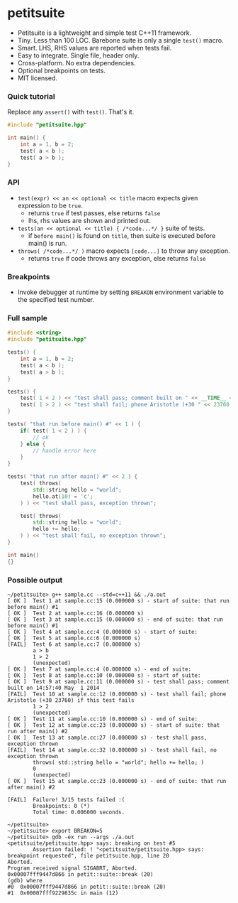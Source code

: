 petitsuite
==========

- Petitsuite is a lightweight and simple test C++11 framework.
- Tiny. Less than 100 LOC. Barebone suite is only a single `test()` macro.
- Smart. LHS, RHS values are reported when tests fail.
- Easy to integrate. Single file, header only.
- Cross-platform. No extra dependencies.
- Optional breakpoints on tests.
- MIT licensed.

### Quick tutorial
Replace any `assert()` with `test()`. That's it.

```c++
#include "petitsuite.hpp"

int main() {
    int a = 1, b = 2;
    test( a < b );
    test( a > b );
}
```

### API
- `test(expr) << an << optional << title` macro expects given expression to be `true`.
  - returns `true` if test passes, else returns `false`
  - lhs, rhs values are shown and printed out.
- `tests(an << optional << title) { /*code...*/ }` suite of tests.
  - if `before main()` is found on `title`, then suite is executed before main() is run.
- `throws( /*code...*/ )` macro expects `[code...]` to throw any exception.
  - returns `true` if code throws any exception, else returns `false`

### Breakpoints
- Invoke debugger at runtime by setting `BREAKON` environment variable to the specified test number.

### Full sample
```c++
#include <string>
#include "petitsuite.hpp"

tests() {
    int a = 1, b = 2;
    test( a < b );
    test( a > b );
}

tests() {
    test( 1 < 2 ) << "test shall pass; comment built on " << __TIME__ << " " << __DATE__;
    test( 1 > 2 ) << "test shall fail; phone Aristotle (+30 " << 23760 << ") if this test fails";
}

tests( "that run before main() #" << 1 ) {
    if( test( 1 < 2 ) ) {
        // ok
    } else {
        // handle error here
    }
}

tests( "that run after main() #" << 2 ) {
    test( throws(
        std::string hello = "world";
        hello.at(10) = 'c';
    ) ) << "test shall pass, exception thrown";

    test( throws(
        std::string hello = "world";
        hello += hello;
    ) ) << "test shall fail, no exception thrown";
}

int main()
{}
```

### Possible output
```
~/petitsuite> g++ sample.cc --std=c++11 && ./a.out
[ OK ]  Test 1 at sample.cc:15 (0.000000 s) - start of suite: that run before main() #1
[ OK ]  Test 2 at sample.cc:16 (0.000000 s)
[ OK ]  Test 3 at sample.cc:15 (0.000000 s) - end of suite: that run before main() #1
[ OK ]  Test 4 at sample.cc:4 (0.000000 s) - start of suite:
[ OK ]  Test 5 at sample.cc:6 (0.000000 s)
[FAIL]  Test 6 at sample.cc:7 (0.000000 s)
        a > b
        1 > 2
        (unexpected)
[ OK ]  Test 7 at sample.cc:4 (0.000000 s) - end of suite:
[ OK ]  Test 8 at sample.cc:10 (0.000000 s) - start of suite:
[ OK ]  Test 9 at sample.cc:11 (0.000000 s) - test shall pass; comment built on 14:57:40 May  1 2014
[FAIL]  Test 10 at sample.cc:12 (0.000000 s) - test shall fail; phone Aristotle (+30 23760) if this test fails
        1 > 2
        (unexpected)
[ OK ]  Test 11 at sample.cc:10 (0.000000 s) - end of suite:
[ OK ]  Test 12 at sample.cc:23 (0.000000 s) - start of suite: that run after main() #2
[ OK ]  Test 13 at sample.cc:27 (0.000000 s) - test shall pass, exception thrown
[FAIL]  Test 14 at sample.cc:32 (0.000000 s) - test shall fail, no exception thrown
        throws( std::string hello = "world"; hello += hello; )
        0
        (unexpected)
[ OK ]  Test 15 at sample.cc:23 (0.000000 s) - end of suite: that run after main() #2

[FAIL]  Failure! 3/15 tests failed :(
        Breakpoints: 0 (*)
        Total time: 0.006000 seconds.

~/petitsuite>
~/petitsuite> export BREAKON=5
~/petitsuite> gdb -ex run --args ./a.out
<petitsuite/petitsuite.hpp> says: breaking on test #5
        Assertion failed: ! "<petitsuite/petitsuite.hpp> says: breakpoint requested", file petitsuite.hpp, line 20
Aborted.
Program received signal SIGABRT, Aborted.
0x00007fff9447d866 in petit::suite::break (20)
(gdb) where
#0  0x00007fff9447d866 in petit::suite::break (20)
#1  0x00007fff9229835c in main (12)
```
